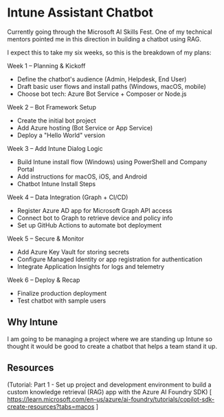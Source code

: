 # Intune Assistant Chatbot

Currently going through the Microsoft AI Skills Fest.  One of my technical mentors pointed me in this direction in building a chatbot using RAG.  

I expect this to take my six weeks, so this is the breakdown of my plans:

Week 1 – Planning & Kickoff
- Define the chatbot's audience (Admin, Helpdesk, End User)
- Draft basic user flows and install paths (Windows, macOS, mobile)
- Choose bot tech: Azure Bot Service + Composer or Node.js

Week 2 – Bot Framework Setup
- Create the initial bot project
- Add Azure hosting (Bot Service or App Service)
- Deploy a "Hello World" version

Week 3 – Add Intune Dialog Logic
- Build Intune install flow (Windows) using PowerShell and Company Portal
- Add instructions for macOS, iOS, and Android
- Chatbot Intune Install Steps

Week 4 – Data Integration (Graph + CI/CD)
- Register Azure AD app for Microsoft Graph API access
- Connect bot to Graph to retrieve device and policy info
- Set up GitHub Actions to automate bot deployment

Week 5 – Secure & Monitor
- Add Azure Key Vault for storing secrets
- Configure Managed Identity or app registration for authentication
- Integrate Application Insights for logs and telemetry

Week 6 – Deploy & Recap
- Finalize production deployment
- Test chatbot with sample users

## Why Intune

I am going to be managing a project where we are standing up Intune so thought it would be good to create a chatbot that helps a team stand it up.  

## Resources 

(Tutorial: Part 1 - Set up project and development environment to build a custom knowledge retrieval (RAG) app with the Azure AI Foundry SDK) [ https://learn.microsoft.com/en-us/azure/ai-foundry/tutorials/copilot-sdk-create-resources?tabs=macos ]
